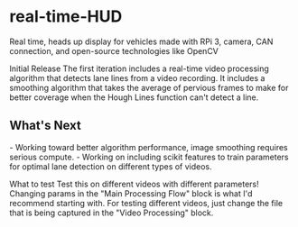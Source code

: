 # real-time-HUD
Real time, heads up display for vehicles made with RPi 3, camera, CAN connection, and open-source technologies like OpenCV

<bold>Initial Release</bold>
The first iteration includes a real-time video processing algorithm that detects lane lines from a video recording. It includes a smoothing algorithm that takes the average of pervious frames to make for better coverage when the Hough Lines function can't detect a line.

<h2>What's Next</h2>
- Working toward better algorithm performance, image smoothing requires serious compute.
- Working on including scikit features to train parameters for optimal lane detection on different types of videos.

<bold>What to test</bold>
Test this on different videos with different parameters! Changing params in the "Main Processing Flow" block is what I'd recommend starting with. For testing different videos, just change the file that is being captured in the "Video Processing" block.
